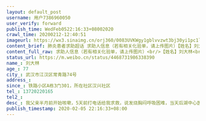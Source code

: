```yaml
---
layout: default_post
username: 用户7386960050
user_verify: forward
publish_time: WedFeb0522:16:33+08002020
crawl_time: 20200212-12:40:51
imageurl: https://wx3.sinaimg.cn/orj360/0083UVKWgy1gblvvzwt3bj30yi1pc1l1.jpg,https://wx1.sinaimg.cn/orj360/0083UVKWgy1gblvw1vagij30yi1pchdw.jpg,https://wx3.sinaimg.cn/orj360/0083UVKWgy1gblvw2emq4j30kj10hgrk.jpg,https://wx3.sinaimg.cn/orj360/0083UVKWgy1gblvvws9csj30qo1bewnv.jpg,https://wx4.sinaimg.cn/orj360/0083UVKWgy1gblvw34rglj30p918wqcp.jpg
content_brief: 肺炎患者求助超话 求助人信息（若有相关化验单，请上传图片）【姓名】刘大林【年龄】77【所在城市】武汉市江汉区常青路74号【所在小区、社区】【患病时间】铁路小区A栋3门301，所在社区汉兴社区【联系方式】13720220165【其他紧急联系人】【病情描述】 我父亲半月前开始咳嗽，5天前打电话 ...全文
content_full_raw: 求助人信息（若有相关化验单，请上传图片）<br/>【姓名】刘大林<br/>【年龄】77<br/>【所在城市】武汉市江汉区常青路74号<br/>【所在小区、社区】<br/>【患病时间】铁路小区A栋3门301，所在社区汉兴社区<br/>【联系方式】13720220165<br/>【其他紧急联系人】<br/>【病情描述】我父亲半月前开始咳嗽，5天前打电话给我求救，说发烧胸闷呼吸困难，当天后湖中心医院症段为新冠状肺炎，现在每天高烧，气息急促，每分钟30次以上，说话非常费力，精神特别差，吃不下饭，坐都很困难，晚上基本上咳嗽不停，睡不好。已经快挺不住了。
status_url: https://m.weibo.cn/status/4468731986338390
name_: 刘大林
age_: 77
city_: 武汉市江汉区常青路74号
address_: 
since_: 铁路小区A栋3门301，所在社区汉兴社区
tel_: 13720220165
tel2_: 
desc_: 我父亲半月前开始咳嗽，5天前打电话给我求救，说发烧胸闷呼吸困难，当天后湖中心医院症段为新冠状肺炎，现在每天高烧，气息急促，每分钟30次以上，说话非常费力，精神特别差，吃不下饭，坐都很困难，晚上基本上咳嗽不停，睡不好。已经快挺不住了。
publish_timestamp: 2020-02-05 22:16:33+08:00
---
```

